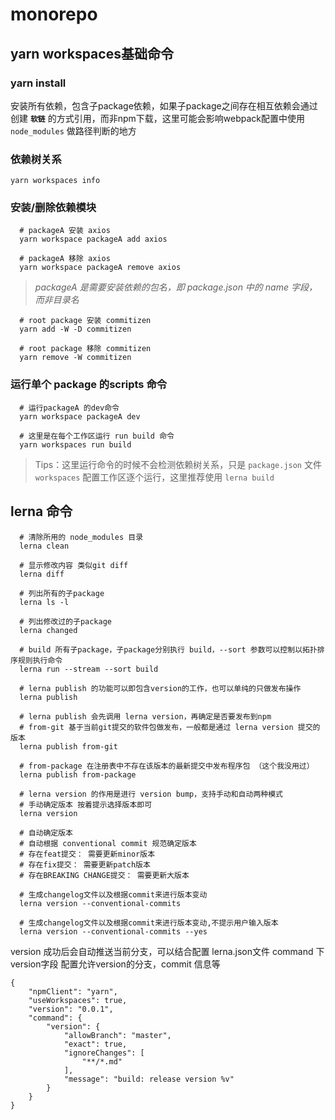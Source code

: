 # monorepo

## yarn workspaces基础命令

### yarn install

安装所有依赖，包含子package依赖，如果子package之间存在相互依赖会通过创建 **`软链`** 的方式引用，而非npm下载，这里可能会影响webpack配置中使用 `node_modules` 做路径判断的地方

### 依赖树关系

```shell
yarn workspaces info
```

### 安装/删除依赖模块

```shell
  # packageA 安装 axios
  yarn workspace packageA add axios

  # packageA 移除 axios
  yarn workspace packageA remove axios
```

  > *packageA 是需要安装依赖的包名，即 package.json 中的 name 字段，而非目录名*


```shell
  # root package 安装 commitizen
  yarn add -W -D commitizen

  # root package 移除 commitizen
  yarn remove -W commitizen
```

### 运行单个 package 的scripts 命令

```shell
  # 运行packageA 的dev命令
  yarn workspace packageA dev
```

```shell
  # 这里是在每个工作区运行 run build 命令
  yarn workspaces run build
```

> Tips：这里运行命令的时候不会检测依赖树关系，只是 `package.json` 文件 `workspaces` 配置工作区逐个运行，这里推荐使用 `lerna build`


## lerna 命令

``` shell
  # 清除所用的 node_modules 目录
  lerna clean 

  # 显示修改内容 类似git diff
  lerna diff

  # 列出所有的子package
  lerna ls -l

  # 列出修改过的子package
  lerna changed

  # build 所有子package，​子package分别执行 build，--sort ​参数可以控制以拓扑排序规则执行命令
  lerna run --stream --sort build

  # lerna publish 的功能可以即包含version的工作，也可以单纯的只做发布操作
  lerna publish

  # lerna publish 会先调用 lerna version，再确定是否要发布到npm
  # from-git 基于当前git提交的软件包做发布，一般都是通过 lerna version 提交的版本
  lerna publish from-git

  # from-package 在注册表中不存在该版本的最新提交中发布程序包 （这个我没用过）
  lerna publish from-package

  # lerna version 的作用是进行 version bump，支持手动和自动两种模式
  # 手动确定版本 按着提示选择版本即可
  lerna version

  # 自动确定版本
  # 自动根据 conventional commit 规范确定版本
  # 存在feat提交： 需要更新minor版本
  # 存在fix提交： 需要更新patch版本
  # 存在BREAKING CHANGE提交： 需要更新大版本

  # 生成changelog文件以及根据commit来进行版本变动
  lerna version --conventional-commits

  # 生成changelog文件以及根据commit来进行版本变动,不提示用户输入版本
  lerna version --conventional-commits --yes
```

version 成功后会自动推送当前分支，可以结合配置 lerna.json文件 command 下 version字段 配置允许version的分支，commit 信息等
```
{
    "npmClient": "yarn",
    "useWorkspaces": true,
    "version": "0.0.1", 
    "command": {
        "version": {
            "allowBranch": "master",
            "exact": true,
            "ignoreChanges": [
                "**/*.md"
            ],
            "message": "build: release version %v"
        }
    }
}
```